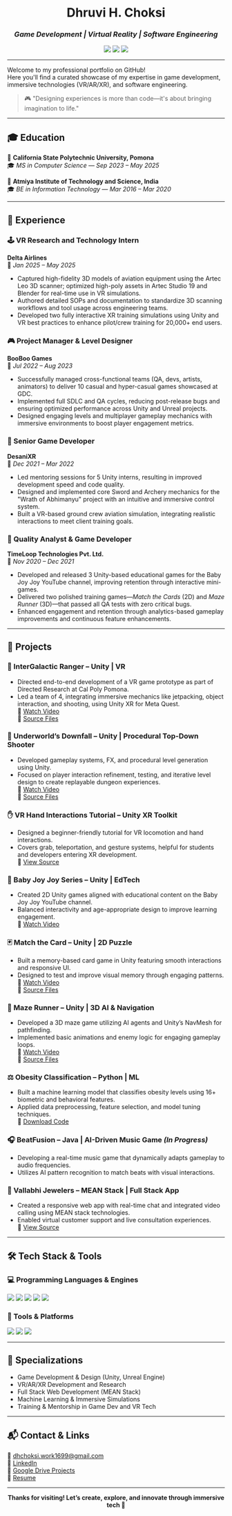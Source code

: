 <!-- Game & VR Portfolio Intro -->
<h1 align="center">Dhruvi H. Choksi</h1>
<h3 align="center"><i>Game Development | Virtual Reality | Software Engineering</i></h3>

<p align="center">
  <img src="https://img.shields.io/badge/VR%20Development-Immersive-blueviolet?style=flat-square&logo=unity" />
  <img src="https://img.shields.io/badge/Game%20Design-Unity%20%26%20Unreal-informational?style=flat-square&logo=unrealengine" />
  <img src="https://img.shields.io/badge/Software%20Engineer-Multidisciplinary-critical?style=flat-square&logo=github" />
</p>

---

Welcome to my professional portfolio on GitHub!  
Here you'll find a curated showcase of my expertise in game development, immersive technologies (VR/AR/XR), and software engineering.

> 🎮 "Designing experiences is more than code—it's about bringing imagination to life."

---

## 🎓 Education

📍 **California State Polytechnic University, Pomona**  
🎓 *MS in Computer Science* — *Sep 2023 – May 2025*

📍 **Atmiya Institute of Technology and Science, India**  
🎓 *BE in Information Technology* — *Mar 2016 – Mar 2020*

---

## 💼 Experience

### 🕹️ VR Research and Technology Intern  
**Delta Airlines**  
📆 *Jan 2025 – May 2025*

- Captured high-fidelity 3D models of aviation equipment using the Artec Leo 3D scanner; optimized high-poly assets in Artec Studio 19 and Blender for real-time use in VR simulations.
- Authored detailed SOPs and documentation to standardize 3D scanning workflows and tool usage across engineering teams.
- Developed two fully interactive XR training simulations using Unity and VR best practices to enhance pilot/crew training for 20,000+ end users.

### 🎮 Project Manager & Level Designer  
**BooBoo Games**  
📆 *Jul 2022 – Aug 2023*

- Successfully managed cross-functional teams (QA, devs, artists, animators) to deliver 10 casual and hyper-casual games showcased at GDC.
- Implemented full SDLC and QA cycles, reducing post-release bugs and ensuring optimized performance across Unity and Unreal projects.
- Designed engaging levels and multiplayer gameplay mechanics with immersive environments to boost player engagement metrics.

### 🧪 Senior Game Developer  
**DesaniXR**  
📆 *Dec 2021 – Mar 2022*

- Led mentoring sessions for 5 Unity interns, resulting in improved development speed and code quality.
- Designed and implemented core Sword and Archery mechanics for the "Wrath of Abhimanyu" project with an intuitive and immersive control system.
- Built a VR-based ground crew aviation simulation, integrating realistic interactions to meet client training goals.

### 🧠 Quality Analyst & Game Developer  
**TimeLoop Technologies Pvt. Ltd.**  
📆 *Nov 2020 – Dec 2021*

- Developed and released 3 Unity-based educational games for the Baby Joy Joy YouTube channel, improving retention through interactive mini-games.
- Delivered two polished training games—*Match the Cards* (2D) and *Maze Runner* (3D)—that passed all QA tests with zero critical bugs.
- Enhanced engagement and retention through analytics-based gameplay improvements and continuous feature enhancements.

---

## 🚀 Projects

### 🌌 InterGalactic Ranger – Unity | VR
- Directed end-to-end development of a VR game prototype as part of Directed Research at Cal Poly Pomona.
- Led a team of 4, integrating immersive mechanics like jetpacking, object interaction, and shooting, using Unity XR for Meta Quest.  
🎥 [Watch Video](https://raw.githubusercontent.com/DHChoksi/Portfolio/main/Assets/IGR.mp4)  
📁 [Source Files](https://drive.google.com/file/d/your-file-id/view?usp=sharing)

### 🧟 Underworld’s Downfall – Unity | Procedural Top-Down Shooter
- Developed gameplay systems, FX, and procedural level generation using Unity.
- Focused on player interaction refinement, testing, and iterative level design to create replayable dungeon experiences.  
🎥 [Watch Video](https://raw.githubusercontent.com/DHChoksi/Portfolio/main/Assets/under.mp4)  
📁 [Source Files](https://drive.google.com/file/d/1U7iosD7JtZHV6y5S5Jte_SgZIIF56ejO/view?usp=sharing)

### ✋ VR Hand Interactions Tutorial – Unity XR Toolkit
- Designed a beginner-friendly tutorial for VR locomotion and hand interactions.
- Covers grab, teleportation, and gesture systems, helpful for students and developers entering XR development.  
📁 [View Source](https://drive.google.com/file/d/1jdIg_npAIipSH_69mVPNWzrZVjQ_qk_h/view?usp=sharing)

### 👶 Baby Joy Joy Series – Unity | EdTech
- Created 2D Unity games aligned with educational content on the Baby Joy Joy YouTube channel.
- Balanced interactivity and age-appropriate design to improve learning engagement.  
🎥 [Watch Video](https://raw.githubusercontent.com/DHChoksi/Portfolio/main/Assets/Jack.mp4.mp4)

### 🃏 Match the Card – Unity | 2D Puzzle
- Built a memory-based card game in Unity featuring smooth interactions and responsive UI.
- Designed to test and improve visual memory through engaging patterns.  
🎥 [Watch Video](https://raw.githubusercontent.com/DHChoksi/Portfolio/main/Assets/MatchCards.mp4)  
📁 [Source Files](https://drive.google.com/file/d/1CSPq5i6pDNOYil6LtDMSkRA9MJsvaidP/view?usp=sharing)

### 🧭 Maze Runner – Unity | 3D AI & Navigation
- Developed a 3D maze game utilizing AI agents and Unity’s NavMesh for pathfinding.
- Implemented basic animations and enemy logic for engaging gameplay loops.  
🎥 [Watch Video](https://raw.githubusercontent.com/DHChoksi/Portfolio/main/Assets/MazeRunner1.mp4.mp4)  
📁 [Source Files](https://drive.google.com/file/d/1kLxz66_dLjPkyIyo-DkG7Vt__NA0ak2E/view?usp=sharing)

### ⚖️ Obesity Classification – Python | ML
- Built a machine learning model that classifies obesity levels using 16+ biometric and behavioral features.
- Applied data preprocessing, feature selection, and model tuning techniques.  
📁 [Download Code](https://github.com/DHChoksi/Portfolio/raw/main/Assets/ObeysityClassification-main.zip)

### 🎧 BeatFusion – Java | AI-Driven Music Game *(In Progress)*
- Developing a real-time music game that dynamically adapts gameplay to audio frequencies.
- Utilizes AI pattern recognition to match beats with visual interactions.

### 💎 Vallabhi Jewelers – MEAN Stack | Full Stack App
- Created a responsive web app with real-time chat and integrated video calling using MEAN stack technologies.
- Enabled virtual customer support and live consultation experiences.  
📁 [View Source](https://drive.google.com/file/d/1mk20mi0vssU5rdc3f5SkQCWBS01sBB3g/view?usp=sharing)

---

## 🛠️ Tech Stack & Tools

### 💻 Programming Languages & Engines
<p>
  <img src="https://img.shields.io/badge/Unity_C%23-222C37?style=for-the-badge&logo=unity&logoColor=white"/>
  <img src="https://img.shields.io/badge/Unreal_Engine-313131?style=for-the-badge&logo=unrealengine&logoColor=white"/>
  <img src="https://img.shields.io/badge/C/C++-00599C?style=for-the-badge&logo=c&logoColor=white"/>
  <img src="https://img.shields.io/badge/JavaScript-F7DF1E?style=for-the-badge&logo=javascript&logoColor=black"/>
  <img src="https://img.shields.io/badge/Python-FFD43B?style=for-the-badge&logo=python&logoColor=black"/>
</p>

### 🎨 Tools & Platforms
<p>
  <img src="https://img.shields.io/badge/Blender-F5792A?style=for-the-badge&logo=blender&logoColor=white"/>
  <img src="https://img.shields.io/badge/Artec_Leo_3D_Scanner-blue?style=for-the-badge&logo=googlechrome&logoColor=white"/>
  <img src="https://img.shields.io/badge/Artec_Studio_19-blueviolet?style=for-the-badge&logo=visualstudiocode&logoColor=white"/>
</p>

---

## 🧩 Specializations

- Game Development & Design (Unity, Unreal Engine)  
- VR/AR/XR Development and Research  
- Full Stack Web Development (MEAN Stack)  
- Machine Learning & Immersive Simulations  
- Training & Mentorship in Game Dev and VR Tech  

---

## 📬 Contact & Links

📧 [dhchoksi.work1699@gmail.com](mailto:dhchoksi.work1699@gmail.com)  
🔗 [LinkedIn](https://www.linkedin.com/in/dhchoksi)  
📁 [Google Drive Projects](https://drive.google.com/drive/folders/1msM910t1FX0q2dbO-GChQ9i07t6dP5x0?usp=sharing)  
📄 [Resume](https://docs.google.com/document/d/13ItqFxINlQOiV6aQvgIGoNowjPDco8CaT5hn3Okpz9g/edit?usp=sharing)

---

<p align="center">
  <b>Thanks for visiting! Let’s create, explore, and innovate through immersive tech 🚀</b>
</p>
